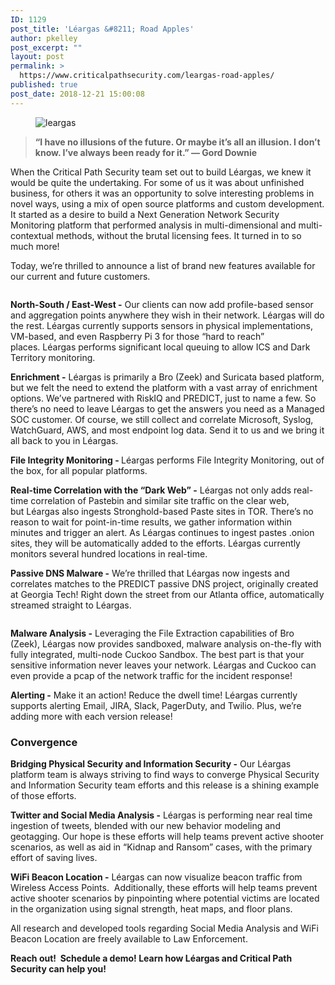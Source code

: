 ```yaml
---
ID: 1129
post_title: 'Léargas &#8211; Road Apples'
author: pkelley
post_excerpt: ""
layout: post
permalink: >
  https://www.criticalpathsecurity.com/leargas-road-apples/
published: true
post_date: 2018-12-21 15:00:08
---
```

<!-- wp:image -->
<figure class="wp-block-image"><img src="https://www.criticalpathsecurity.com/wp-content/uploads/2018/12/leargas-1024x341.png" alt="leargas"/></figure>
<!-- /wp:image -->

<!-- wp:quote -->
<blockquote class="wp-block-quote"><p><strong>“I have no illusions of the future. Or maybe it’s all an illusion. I don’t know. I’ve always been ready for it.” — Gord Downie</strong></p></blockquote>
<!-- /wp:quote -->

<!-- wp:paragraph -->
<p>When the Critical Path Security team set out to build Léargas, we knew it would be quite the undertaking. For some of us it was about unfinished business, for others it was an opportunity to solve interesting problems in novel ways, using a mix of open source platforms and custom development. It started as a desire to build a Next Generation Network Security Monitoring platform that performed analysis in multi-dimensional and multi-contextual methods, without the brutal licensing fees. It turned in to so much more!</p>
<!-- /wp:paragraph -->

<!-- wp:paragraph -->
<p>Today, we’re thrilled to announce a list of brand new features available for our current and future customers.</p>
<!-- /wp:paragraph -->

<!-- wp:image -->
<figure class="wp-block-image"><img src="wp-content/uploads/2018/12/Suricata-1-1024x587.png" alt=""/></figure>
<!-- /wp:image -->

<!-- wp:paragraph -->
<p><strong>North-South / East-West -</strong> Our clients can now add profile-based sensor and aggregation points anywhere they wish in their network.&nbsp;Léargas will do the rest.&nbsp;Léargas currently supports sensors in physical implementations, VM-based, and even Raspberry Pi 3 for those “hard to reach” places.&nbsp;Léargas performs significant local queuing to allow ICS and Dark Territory monitoring.</p>
<!-- /wp:paragraph -->

<!-- wp:paragraph -->
<p><strong>Enrichment -</strong> Léargas is primarily a Bro (Zeek) and Suricata based platform, but we felt the need to extend the platform with a vast array of enrichment options. We’ve partnered with RiskIQ and PREDICT, just to name a few. So there’s no need to leave Léargas to get the answers you need as a Managed SOC customer. Of course, we still collect and correlate Microsoft, Syslog, WatchGuard, AWS, and most endpoint log data. Send it to us and we bring it all back to you in Léargas.</p>
<!-- /wp:paragraph -->

<!-- wp:paragraph -->
<p><strong>File Integrity Monitoring -&nbsp;</strong>Léargas performs File Integrity Monitoring, out of the box, for all popular platforms.</p>
<!-- /wp:paragraph -->

<!-- wp:paragraph -->
<p><strong>Real-time Correlation with the “Dark Web” -</strong> Léargas not only adds real-time correlation of Pastebin and similar site traffic on the clear web, but&nbsp;Léargas also ingests Stronghold-based Paste sites in TOR. There’s no reason to wait for point-in-time results, we gather information within minutes and trigger an alert. As&nbsp;Léargas continues to ingest pastes .onion sites, they will be automatically added to the efforts.&nbsp;Léargas currently monitors several hundred locations in real-time.</p>
<!-- /wp:paragraph -->

<!-- wp:paragraph -->
<p><strong>Passive DNS Malware -</strong>&nbsp;We’re thrilled that Léargas now ingests and correlates matches to the PREDICT passive DNS project, originally created at Georgia Tech! Right down the street from our Atlanta office, automatically streamed straight to Léargas.</p>
<!-- /wp:paragraph -->

<!-- wp:image -->
<figure class="wp-block-image"><img src="https://www.criticalpathsecurity.com/wp-content/uploads/2018/12/Screen-Shot-2018-12-21-at-2.42.25-PM-1024x505.png" alt=""/></figure>
<!-- /wp:image -->

<!-- wp:paragraph -->
<p><strong>Malware Analysis -</strong> Leveraging the File Extraction capabilities of Bro (Zeek),&nbsp;Léargas now provides sandboxed, malware analysis on-the-fly with fully integrated, multi-node Cuckoo Sandbox. The best part is that your sensitive information never leaves your network.&nbsp;Léargas and Cuckoo can even provide a pcap of the network traffic for the incident response!</p>
<!-- /wp:paragraph -->

<!-- wp:paragraph -->
<p><strong>Alerting -</strong> Make it an action! Reduce the dwell time! Léargas currently supports alerting Email, JIRA, Slack, PagerDuty, and Twilio. Plus, we’re adding more with each version release!</p>
<!-- /wp:paragraph -->

<!-- wp:heading {"level":3} -->
<h3>Convergence</h3>
<!-- /wp:heading -->

<!-- wp:paragraph -->
<p><strong>Bridging Physical Security and Information Security -</strong> Our Léargas platform team is always striving to find ways to converge Physical Security and Information Security team efforts and this release is a shining example of those efforts.</p>
<!-- /wp:paragraph -->

<!-- wp:paragraph -->
<p><strong>Twitter and Social Media Analysis -</strong> Léargas is performing near real time ingestion of tweets, blended with our new behavior modeling and geotagging. Our hope is these efforts will help teams prevent active shooter scenarios, as well as aid in “Kidnap and Ransom” cases, with the primary effort of saving lives.</p>
<!-- /wp:paragraph -->

<!-- wp:paragraph -->
<p><strong>WiFi Beacon Location -</strong> Léargas can now visualize beacon traffic from Wireless Access Points.&nbsp; Additionally, these efforts will help teams prevent active shooter scenarios by pinpointing where potential victims are located in the organization using signal strength, heat maps, and floor plans.</p>
<!-- /wp:paragraph -->

<!-- wp:paragraph -->
<p>All research and developed tools regarding Social Media Analysis and WiFi Beacon Location are freely available to Law Enforcement.</p>
<!-- /wp:paragraph -->

<!-- wp:paragraph -->
<p><strong>Reach out!&nbsp; Schedule a demo! Learn how&nbsp;Léargas and Critical Path Security can help you!</strong></p>
<!-- /wp:paragraph -->